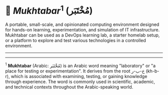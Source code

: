 # 🔬 $Mukhtabar^1$ (مُخْتَبَر)

A portable, small-scale, and opinionated computing environment designed for hands-on learning, experimentation, and simulation of IT infrastructure. Mukhtabar can be used as a DevOps learning lab, a starter homelab setup, or a platform to explore and test various technologies in a controlled environment.

---

---

$^1$ **Mukhtabar** (Arabic: مُخْتَبَر) is an Arabic word meaning "laboratory" or "a place for testing or experimentation". It derives from the root خ-ب-ر (kh-b-r), which is associated with examining, testing, or gaining knowledge through experience. The word is commonly used in scientific, academic, and technical contexts throughout the Arabic-speaking world.
